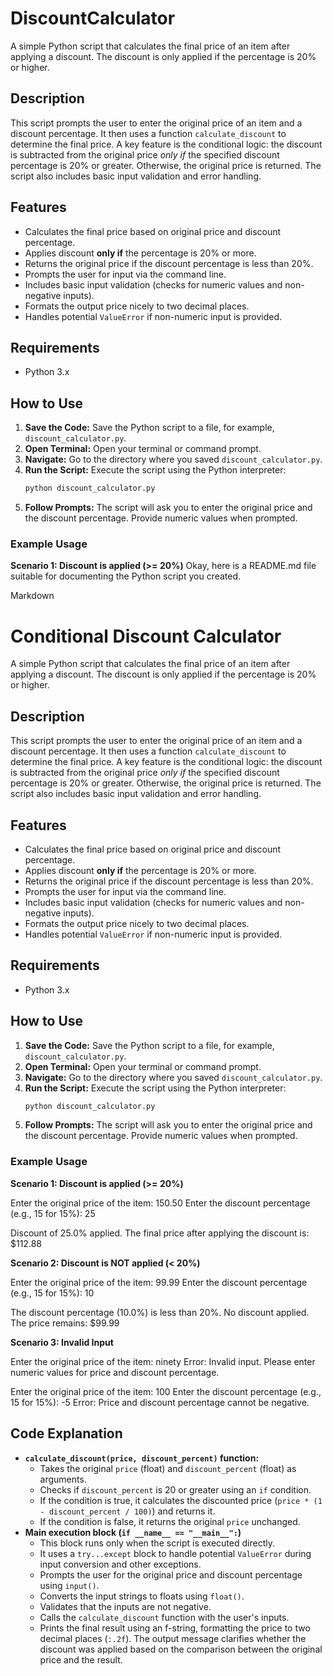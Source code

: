 # DiscountCalculator

A simple Python script that calculates the final price of an item after applying a discount. The discount is only applied if the percentage is 20% or higher.

## Description

This script prompts the user to enter the original price of an item and a discount percentage. It then uses a function `calculate_discount` to determine the final price. A key feature is the conditional logic: the discount is subtracted from the original price *only if* the specified discount percentage is 20% or greater. Otherwise, the original price is returned. The script also includes basic input validation and error handling.

## Features

* Calculates the final price based on original price and discount percentage.
* Applies discount **only if** the percentage is 20% or more.
* Returns the original price if the discount percentage is less than 20%.
* Prompts the user for input via the command line.
* Includes basic input validation (checks for numeric values and non-negative inputs).
* Formats the output price nicely to two decimal places.
* Handles potential `ValueError` if non-numeric input is provided.

## Requirements

* Python 3.x

## How to Use

1.  **Save the Code:** Save the Python script to a file, for example, `discount_calculator.py`.
2.  **Open Terminal:** Open your terminal or command prompt.
3.  **Navigate:** Go to the directory where you saved `discount_calculator.py`.
4.  **Run the Script:** Execute the script using the Python interpreter:
    ```bash
    python discount_calculator.py
    ```
5.  **Follow Prompts:** The script will ask you to enter the original price and the discount percentage. Provide numeric values when prompted.

### Example Usage

**Scenario 1: Discount is applied (>= 20%)**
Okay, here is a README.md file suitable for documenting the Python script you created.

Markdown

# Conditional Discount Calculator

A simple Python script that calculates the final price of an item after applying a discount. The discount is only applied if the percentage is 20% or higher.

## Description

This script prompts the user to enter the original price of an item and a discount percentage. It then uses a function `calculate_discount` to determine the final price. A key feature is the conditional logic: the discount is subtracted from the original price *only if* the specified discount percentage is 20% or greater. Otherwise, the original price is returned. The script also includes basic input validation and error handling.

## Features

* Calculates the final price based on original price and discount percentage.
* Applies discount **only if** the percentage is 20% or more.
* Returns the original price if the discount percentage is less than 20%.
* Prompts the user for input via the command line.
* Includes basic input validation (checks for numeric values and non-negative inputs).
* Formats the output price nicely to two decimal places.
* Handles potential `ValueError` if non-numeric input is provided.

## Requirements

* Python 3.x

## How to Use

1.  **Save the Code:** Save the Python script to a file, for example, `discount_calculator.py`.
2.  **Open Terminal:** Open your terminal or command prompt.
3.  **Navigate:** Go to the directory where you saved `discount_calculator.py`.
4.  **Run the Script:** Execute the script using the Python interpreter:
    ```bash
    python discount_calculator.py
    ```
5.  **Follow Prompts:** The script will ask you to enter the original price and the discount percentage. Provide numeric values when prompted.

### Example Usage

**Scenario 1: Discount is applied (>= 20%)**

Enter the original price of the item: 150.50
Enter the discount percentage (e.g., 15 for 15%): 25

Discount of 25.0% applied.
The final price after applying the discount is: $112.88


**Scenario 2: Discount is NOT applied (< 20%)**

Enter the original price of the item: 99.99
Enter the discount percentage (e.g., 15 for 15%): 10

The discount percentage (10.0%) is less than 20%.
No discount applied. The price remains: $99.99


**Scenario 3: Invalid Input**

Enter the original price of the item: ninety
Error: Invalid input. Please enter numeric values for price and discount percentage.


Enter the original price of the item: 100
Enter the discount percentage (e.g., 15 for 15%): -5
Error: Price and discount percentage cannot be negative.


## Code Explanation

* **`calculate_discount(price, discount_percent)` function:**
    * Takes the original `price` (float) and `discount_percent` (float) as arguments.
    * Checks if `discount_percent` is 20 or greater using an `if` condition.
    * If the condition is true, it calculates the discounted price (`price * (1 - discount_percent / 100)`) and returns it.
    * If the condition is false, it returns the original `price` unchanged.
* **Main execution block (`if __name__ == "__main__":`)**
    * This block runs only when the script is executed directly.
    * It uses a `try...except` block to handle potential `ValueError` during input conversion and other exceptions.
    * Prompts the user for the original price and discount percentage using `input()`.
    * Converts the input strings to floats using `float()`.
    * Validates that the inputs are not negative.
    * Calls the `calculate_discount` function with the user's inputs.
    * Prints the final result using an f-string, formatting the price to two decimal places (`:.2f`). The output message clarifies whether the discount was applied based on the comparison between the original price and the result.
